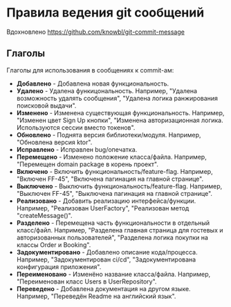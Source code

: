# Правила ведения git сообщений

Вдохновлено https://github.com/knowbl/git-commit-message

## Глаголы

Глаголы для использования в сообщениях к commit-ам:

- **Добавлено** - Добавлена новая функциональность.
- **Удалено** - Удалена функицональность. Например, "Удалена возможность удалять сообщения", "Удалена логика ранжирования поисковой выдачи".
- **Изменено** - Изменена существующая функциональность. Например, "Изменен цвет Sign Up кнопки", "Изменена авторизационная логика. Используются сессии вместо токенов".
- **Обновлено** - Поднята версия библиотеки/модуля. Например, "Обновлена версия ktor".
- **Исправлено** - Исправлен bug/опечатка.
- **Перемещено** - Изменено положение класса/файла. Например, "Перемещен domain package в корень проект".
- **Включено** - Включить функциональность/feature-flag. Например, "Включен FF-45", "Включена пагинация на главной странице".
- **Выключено** - Выключить функциональность/feature-flag. Например, "Выключен FF-45", "Выключена пагинация на главной странице".
- **Реализовано** - Добавить реализацию интерфейса/функции. Например, "Реализован UserFactory", "Реализован метод "createMessage()".
- **Разделено** - Перемещена часть функциональности в отдельный класс/файл. Например, "Разделена главная страница для гостевых и авторизованных пользователей", "Разделена логика покупки на классы Order и Booking".
- **Задокументировано** - Добавлено описание кода/процесса. Например, "Задокументирован ci/cd", "Задокументирована конфигурация приложения".
- **Переименовано** - Изменёно название класса/файла. Например, "Переименован класс Users в UserRepository".
- **Переведено** - Добавлена документация на другом языке. Например, "Переведён Readme на английский язык".

